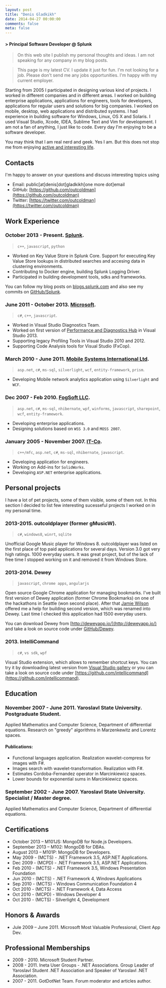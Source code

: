 ```yaml
---
layout: post
title: "Denis Gladkikh"
date: 2014-04-27 00:00:00
comments: false
meta: false
---
```


#### > Principal Software Developer @ Splunk

> On this web site I publish my personal thoughts and ideas.
> I am not speaking for any company in my blog posts.

> This page is my latest CV. I update it just for fun.
> I'm not looking for a job. Please don't send me any jobs opportunities.
> I'm happy with my current employer.

Starting from 2005 I participated in designing various kind of projects. I worked
in different companies and in different areas. I worked on building enterprise
applications, applications for engineers, tools for developers, applications for
regular users and solutions for big companies. I worked on mobile, desktop, web
applications and distributed systems. I had experience in building software for
Windows, Linux, OS X and Solaris. I used Visual Studio, Xcode, IDEA,
Sublime Text and Vim for development. I am not a fan of anything, I just like
to code. Every day I'm enjoying to be a software developer.

You may think that I am real nerd and geek. Yes I am. But this does not stop
me from enjoying [active and interesting life](https://instagram.com/outcoldman/).

## Contacts

I'm happy to answer on your questions and discuss interesting topics using

* Email: public[at]denis[dot]gladkikh[one more dot]email
* GitHub: [https://github.com/outcoldman](https://github.com/outcoldman)
* Twitter: [https://twitter.com/outcoldman](https://twitter.com/outcoldman)

## Work Experience

### October 2013 - Present. [Splunk](http://splunk.com).

> `c++`, `javascript`, `python`

- Worked on Key Value Store in Splunk Core. Support for executing Key Value Store
    lookups in distributed searches and accesing data in clustering
    environments.
- Contributing to Docker engine, building Splunk Logging Driver.
- Participated in building development tools, sdks and frameworks.

You can follow my blog posts on [blogs.splunk.com](http://blogs.splunk.com/author/dgladkikh/)
and also see my commits on [GitHub/Splunk](https://github.com/splunk).

### June 2011 - October 2013. [Microsoft](http://microsoft.com).

> `c#`, `c++`, `javascript`.

- Worked in Visual Studio Diagnostics Team.
- Worked on first version of [Performance and Diagnostics Hub](http://blogs.msdn.com/b/visualstudioalm/archive/2013/07/12/performance-and-diagnostics-hub-in-visual-studio-2013.aspx)
    in Visual Studio 2013.
- Supporting legacy Profiling Tools in Visual Studio 2010 and 2012.
- Supporting Code Analysis tools for Visual Studio (FxCop).

### March 2010 - June 2011. [Mobile Systems International Ltd](http://www.msiuk.com/).

> `asp.net`, `c#`, `ms-sql`, `silverlight`, `wcf`, `entity-framework`, `prism`.

- Developing Mobile network analytics application using `Silverlight` and `WCF`.

### Dec 2007 - Feb 2010. [FogSoft LLC](http://fogsoft.ru).

> `asp.net`, `c#`, `ms-sql`, `nhibernate`, `wpf`, `winforms`, `javascript`, `sharepoint`, `wcf`, `entity-framework`.

- Developing enterprise applications.
- Designing solutions based on `WSS 3.0` and `MOSS 2007`.

### January 2005 - November 2007. [IT-Co](http://it-co.ru).

> `c++/mfc`, `asp.net`, `c#`, `ms-sql`, `nhibernate`, `javascript`.

* Developing application for engineers.
* Working on Add-ins for `SolidWorks`.
* Developing `ASP.NET` enterprise applications.

## Personal projects

I have a lot of pet projects, some of them visible, some of them not.
In this section I decided to list few interesting sucesseful projects I worked
on in my personal time.

### 2013-2015. outcoldplayer (former gMusicW).

> `c#`, `windows8`, `winrt`, `sqlite`

Unofficial Google Music player for Windows 8. outcoldplayer was listed on the
first place of top paid applications for several days. Version 3.0 got very
high ratings. 1000 everyday users. It was great project, but of the lack of
free time I stopped working on it and removed it from Windows Store.

### 2013-2014. Dewey

> `javascript`, `chrome apps`, `angularjs`

Open source Google Chrome application for managing bookmarks. I've built first
version of Dewey application (former Chrome Bookmarks) on one of the hackathons
in Seattle (won second place). After that [Jamie Wilson](https://github.com/jamiewilson)
offered me a help for building second version, which was renamed into Dewey.
Last time I checked this application had 1500 everyday users.

You can download Dewey from [http://deweyapp.io/](http://deweyapp.io/) and take
a look on source code under [GitHub/Dewey](https://github.com/deweyapp).

### 2013. IntelliCommand

> `c#`, `vs sdk`, `wpf`

Visual Studio extension, which allows to remember shortcut keys.
You can try it by downloading latest version from
[Visual Studio gallery](http://visualstudiogallery.msdn.microsoft.com/83f59659-abc1-4bfa-9779-42f687af0481)
or you can take a look on source code under [https://github.com/intellicommand](https://github.com/intellicommand).

## Education

### November 2007 - June 2011. Yaroslavl State University. Postgraduate Student.

Applied Mathematics and Computer Science, Department of differential equations.
Research on "greedy" algorithms in Marzenkewitz and Lorentz spaces.

#### Publications:

- Functional languages application. Realization wavelet-compress for images with F#.
- Images search with wavelet-transformation. Realization with F#.
- Estimates Cordoba-Fernandez operator in Marcinkiewicz spaces.
- Lower bounds for exponential sums in Marcinkiewicz spaces.

### September 2002 - June 2007. Yaroslavl State University. Specialist / Master degree.

Applied Mathematics and Computer Science, Department of differential equations.

## Certifications

- October 2013 – M101JS: MongoDB for Node.js Developers.
- September 2013 – M102: MongoDB for DBAs.
- August 2013 – M101P: MongoDB for Developers.
- May 2009 - (MCTS) - .NET Framework 3.5, ASP.NET Applications.
- Dec 2009 - (MCPD) - .NET Framework 3.5, ASP.NET Applications.
- Feb 2010 - (MCTS) - .NET Framework 3.5, Windows Presentation Foundation
- Jun 2010 - (MCTS) - .NET Framework 4, Windows Applications
- Sep 2010 - (MCTS) - Windows Communication Foundation 4
- Oct 2010 - (MCTS) - .NET Framework 4, Data Access
- Oct 2010 - (MCPD) - Windows Developer 4
- Oct 2010 - (MCTS) - Silverlight 4, Development

## Honors & Awards

- Jule 2009 – June 2011. Microsoft Most Valuable Professional, Client App Dev.

## Professional Memberships

- 2009 - 2010. Microsoft Student Partner.
- 2008 - 2011. Ineta User Groups - .NET Associations. Group Leader of Yaroslavl
    Student .NET Association and Speaker of Yaroslavl .NET Association.
- 2007 - 2011. GotDotNet Team. Forum moderator and articles author.
